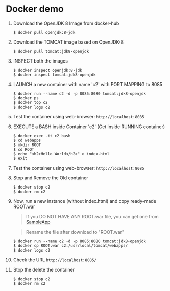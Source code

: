 # Docker demo


1. Download the OpenJDK 8 Image from docker-hub

    ```
    $ docker pull openjdk:8-jdk
    ```

2.  Download the TOMCAT image based on OpenJDK-8

    ```
    $ docker pull tomcat:jdk8-openjdk
    ```

3.  INSPECT both the images

    ```
    $ docker inspect openjdk:8-jdk
    $ docker inspect tomcat:jdk8-openjdk
    ```

4.  LAUNCH a new container with name 'c2' with PORT MAPPING to 8085

    ```
    $ docker run --name c2 -d -p 8085:8080 tomcat:jdk8-openjdk
    $ docker ps 
    $ docker top c2
    $ docker logs c2
    ```

5.  Test the container using web-browser: `http://localhost:8085`

6.  EXECUTE a BASH inside Container 'c2' (Get inside RUNNING container)

    ```
    $ docker exec -it c2 bash
    $ cd webapps
    $ mkdir ROOT
    $ cd ROOT
    $ echo "<h2>Hello World</h2>" > index.html
    $ exit
    ```

7.  Test the container using web-browser: `http://localhost:8085`

8.  Stop and Remove the Old container

    ```
    $ docker stop c2
    $ docker rm c2
    ```

9.  Now, run a new instance (without index.html) and copy ready-made ROOT.war

    > If you DO NOT HAVE ANY ROOT.war file, you can get one from [SampleApp](https://github.com/mahendra-shinde/docker-demos/raw/master/tomcat/DemoWebApp-0.0.1-SNAPSHOT.war)
    
    > Rename the file after download to "ROOT.war"

    ```
    $ docker run --name c2 -d -p 8085:8080 tomcat:jdk8-openjdk
    $ docker cp ROOT.war c2:/usr/local/tomcat/webapps/
    $ docker logs c2
    ```


10. Check the URL `http://localhost:8085/`

11. Stop the delete the container

    ```
    $ docker stop c2
    $ docker rm c2
    ```